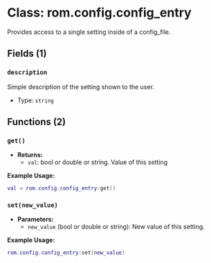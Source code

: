 # Class: rom.config.config_entry

Provides access to a single setting inside of a config_file.

## Fields (1)

### `description`

Simple description of the setting shown to the user.

- Type: `string`

## Functions (2)

### `get()`

- **Returns:**
  - `val`: bool or double or string. Value of this setting

**Example Usage:**
```lua
val = rom.config.config_entry:get()
```

### `set(new_value)`

- **Parameters:**
  - `new_value` (bool or double or string): New value of this setting.

**Example Usage:**
```lua
rom.config.config_entry:set(new_value)
```


